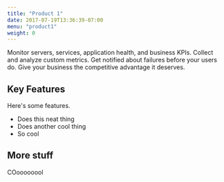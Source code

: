 ```yaml
---
title: "Product 1"
date: 2017-07-19T13:36:39-07:00
menu: "product1"
weight: 0
---
```

Monitor servers, services, application health, and business KPIs. Collect and analyze custom metrics. Get notified about failures before your users do. Give your business the competitive advantage it deserves.

## Key Features
Here's some features.
- Does this neat thing
- Does another cool thing
- So cool

## More stuff
COoooooool
